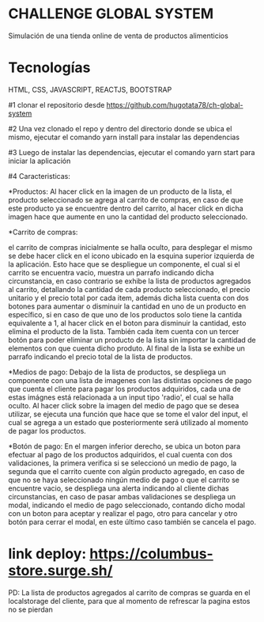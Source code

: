 # CHALLENGE GLOBAL SYSTEM

Simulación de una tienda online de venta de productos alimenticios

# Tecnologías

HTML, CSS, JAVASCRIPT, REACTJS, BOOTSTRAP

#1 clonar el repositorio desde https://github.com/hugotata78/ch-global-system

#2 Una vez clonado el repo y dentro del directorio donde se ubica el mismo, ejecutar el comando
yarn install para instalar las dependencias

#3 Luego de instalar las dependencias, ejecutar el comando yarn start para iniciar la aplicación

#4 Caracteristicas:

*Productos:
Al hacer click en la imagen de un producto de la lista, el producto seleccionado se agrega al carrito de compras, en caso de que este producto ya se encuentre dentro del carrito, al hacer click en dicha imagen hace que aumente en uno la cantidad del producto seleccionado.

*Carrito de compras:

el carrito de compras inicialmente se halla oculto, para desplegar el mismo se debe hacer click en el icono ubicado en la esquina superior izquierda de la aplicación. Esto hace que se despliegue un componente, el cual si el carrito se encuentra vacio, muestra un  parrafo indicando dicha circunstancia, en caso contrario se exhibe la lista de productos agregados al carrito, detallando la cantidad de cada producto seleccionado, el precio unitario y el precio total por cada item, además dicha lista cuenta con dos botones para aumentar o disminuir la cantidad en uno de un producto en específico, si en caso de que uno de los productos solo tiene la cantida equivalente a 1, al hacer click en el boton para disminuir la cantidad, esto elimina el producto de la lista. También cada item cuenta con un tercer botón para poder eliminar un producto de la lista sin importar la cantidad de elementos con que cuenta dicho produto.
Al final de la lista se exhibe un parrafo indicando el precio total de la lista de productos.

*Medios de pago:
Debajo de la lista de productos, se despliega un componente con una lista de imagenes con las distintas opciones de pago que cuenta el cliente para pagar los productos adquiridos, cada una de estas imágnes está relacionada a un input tipo 'radio', el cual se halla oculto. Al hacer click sobre la imagen del medio de pago que se desea utilizar, se ejecuta una función que hace que se tome el valor del input, el cual se agrega a un estado que posteriormente será utilizado al momento de pagar los productos.

*Botón de pago:
En el margen inferior derecho, se ubica un boton para efectuar al pago de los productos adquiridos, el cual cuenta con dos validaciones, la primera verifica si se seleccionó un medio de pago, la segunda que el carrito cuente con algún producto agregado, en caso de que no se haya seleccionado ningún medio de pago o que el carrito se encuentre vacio, se despliega una alerta indicando al cliente dichas circunstancias, en caso de pasar ambas validaciones se despliega un modal, indicando el medio de pago seleccionado, contando dicho modal con un boton para aceptar y realizar el pago, otro para cancelar y otro botón para cerrar el modal, en este último caso también se cancela el pago.

# link deploy: https://columbus-store.surge.sh/

PD: La lista de productos agregados al carrito de compras se guarda en el localstorage del cliente, para que al momento de refrescar la pagina estos no se pierdan